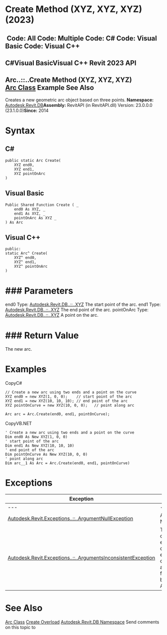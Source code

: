 # Create Method (XYZ, XYZ, XYZ) (2023)

﻿
 Code: All Code: Multiple Code: C# Code: Visual Basic Code: Visual C++   
---  
C#Visual BasicVisual C++
Revit 2023 API  
---  
Arc..::..Create Method (XYZ, XYZ, XYZ)  
[Arc Class](1f5f541e-9335-aef3-0e75-59eed9ae2221.md "Arc Class") Example See Also  
---  
Creates a new geometric arc object based on three points. 
**Namespace:** [Autodesk.Revit.DB](87546ba7-461b-c646-cbb1-2cb8f5bff8b2.md "Autodesk.Revit.DB Namespace")**Assembly:** RevitAPI (in RevitAPI.dll) Version: 23.0.0.0 (23.1.0.0)**Since:** 2014 
# Syntax
C#  
---  
```text
public static Arc Create(
	XYZ end0,
	XYZ end1,
	XYZ pointOnArc
)
```
  
Visual Basic  
---  
```text
Public Shared Function Create ( _
	end0 As XYZ, _
	end1 As XYZ, _
	pointOnArc As XYZ _
) As Arc
```
  
Visual C++  
---  
```text
public:
static Arc^ Create(
	XYZ^ end0, 
	XYZ^ end1, 
	XYZ^ pointOnArc
)
```
  
# ### Parameters
end0
    Type: [Autodesk.Revit.DB..::..XYZ](c2fd995c-95c0-58fb-f5de-f3246cbc5600.md "XYZ Class") The start point of the arc. 
end1
    Type: [Autodesk.Revit.DB..::..XYZ](c2fd995c-95c0-58fb-f5de-f3246cbc5600.md "XYZ Class") The end point of the arc. 
pointOnArc
    Type: [Autodesk.Revit.DB..::..XYZ](c2fd995c-95c0-58fb-f5de-f3246cbc5600.md "XYZ Class") A point on the arc. 
# ### Return Value
The new arc. 
# Examples
CopyC#
```text
// Create a new arc using two ends and a point on the curve
XYZ end0 = new XYZ(1, 0, 0);    // start point of the arc
XYZ end1 = new XYZ(10, 10, 10); // end point of the arc
XYZ pointOnCurve = new XYZ(10, 0, 0);   // point along arc

Arc arc = Arc.Create(end0, end1, pointOnCurve);
```

CopyVB.NET
```text
' Create a new arc using two ends and a point on the curve
Dim end0 As New XYZ(1, 0, 0)
' start point of the arc
Dim end1 As New XYZ(10, 10, 10)
' end point of the arc
Dim pointOnCurve As New XYZ(10, 0, 0)
' point along arc
Dim arc__1 As Arc = Arc.Create(end0, end1, pointOnCurve)
```

# Exceptions
| Exception | Condition |
| --- | --- |
| --- | --- |
| [Autodesk.Revit.Exceptions..::..ArgumentNullException](631e1424-60f4-929b-4e52-dda9dcd26316.md "ArgumentNullException Class") | A non-optional argument was NULL |
| [Autodesk.Revit.Exceptions..::..ArgumentsInconsistentException](05972c68-fa6d-3a83-d720-ad84fbc4780f.md "ArgumentsInconsistentException Class") | The vectors end0 and end1 are coincident. -or- The vectors end0 and pointOnArc are coincident. -or- The vectors end1 and pointOnArc are coincident. -or- Cannot create an arc. -or- Curve length is too small for Revit's tolerance (as identified by Application.ShortCurveTolerance). |

# See Also
[Arc Class](1f5f541e-9335-aef3-0e75-59eed9ae2221.md "Arc Class")
[Create Overload](37b85ab9-0840-97e9-31b4-a0699e99f132.md "Create Method")
[Autodesk.Revit.DB Namespace](87546ba7-461b-c646-cbb1-2cb8f5bff8b2.md "Autodesk.Revit.DB Namespace")
Send comments on this topic to 